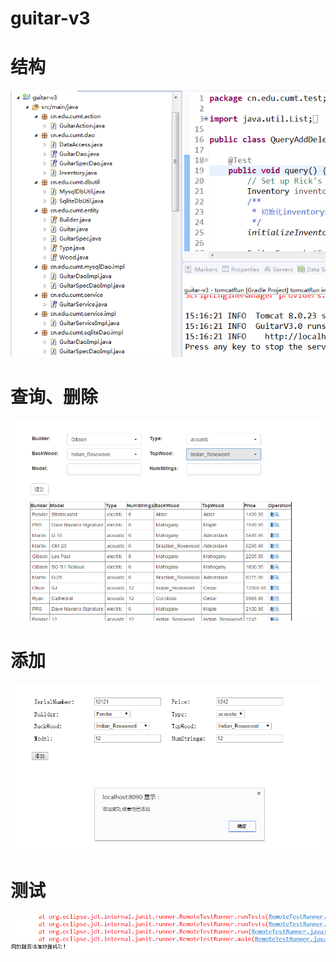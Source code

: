 # guitar-v3
# 结构
![](https://github.com/wk09143787/guitar-v3/blob/master/struts.png)
# 查询、删除
![](https://github.com/wk09143787/guitar-v3/blob/master/SD.png)
# 添加
![](https://github.com/wk09143787/guitar-v3/blob/master/add.png)
# 测试
![](https://github.com/wk09143787/guitar-v3/blob/master/test.png)
